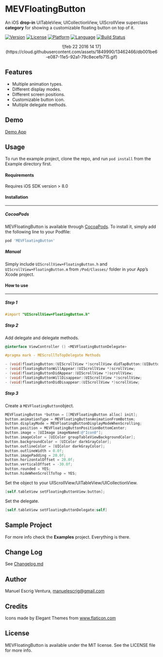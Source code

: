 # MEVFloatingButton
An iOS **drop-in** UITableView, UICollectionView, UIScrollView superclass **category** for showing a customizable floating button on top of it. 

[![Version](https://img.shields.io/cocoapods/v/MEVFloatingButton.svg?style=flat)](http://cocoapods.org/pods/MEVFloatingButton)
[![License](https://img.shields.io/cocoapods/l/MEVFloatingButton.svg?style=flat)](http://cocoapods.org/pods/MEVFloatingButton)
[![Platform](https://img.shields.io/cocoapods/p/MEVFloatingButton.svg?style=flat)](http://cocoapods.org/pods/MEVFloatingButton)
[![Language](http://img.shields.io/badge/language-objective--c-blue.svg?style=flat)](https://developer.apple.com/library/mac/documentation/Cocoa/Conceptual/ProgrammingWithObjectiveC/Introduction/Introduction.html)
[![Build Status](https://travis-ci.org/manuelescrig/MEVFloatingButton.svg?branch=master)](https://travis-ci.org/manuelescrig/MEVFloatingButton)

 <p align="center">![feb 22 2016 14 17](https://cloud.githubusercontent.com/assets/1849990/13462466/db001be6-e087-11e5-92a1-79c8ecefb715.gif)</p>
 
## Features
* Multiple animation types.
* Different display modes.
* Different screen positions.
* Customizable button icon.
* Multiple delegate methods.

## Demo
[Demo App](https://appetize.io/app/rkaym9brp1yva59ejat5xdh9yc)

## Usage

To run the example project, clone the repo, and run `pod install` from the Example directory first.

#### Requirements

Requires iOS SDK version > 8.0


#### Installation
---

##### CocoaPods 

MEVFloatingButton is available through [CocoaPods](http://cocoapods.org). To install
it, simply add the following line to your Podfile:

```ruby
pod 'MEVFloatingButton'
```

##### Manual 

Simply include `UIScrollView+FloatingButton.h` and `UIScrollView+FloatingButton.m` from `/Pod/Classes/` folder in your App’s Xcode project. 

#### How to use
---
##### Step 1

```objective-c
#import "UIScrollView+FloatingButton.h"
```

##### Step 2

Add delegate and delegate methods.

```objective-c
@interface ViewController () <MEVFloatingButtonDelegate>
```

```objective-c
#pragma mark - MEScrollToTopDelegate Methods

- (void)floatingButton:(UIScrollView *)scrollView didTapButton:(UIButton *)button;
- (void)floatingButtonWillAppear:(UIScrollView *)scrollView;
- (void)floatingButtonDidAppear:(UIScrollView *)scrollView;
- (void)floatingButtonWillDisappear:(UIScrollView *)scrollView;
- (void)floatingButtonDidDisappear:(UIScrollView *)scrollView;
```

##### Step 3

Create a `MEVFloatingButton`object.

```objective-c
MEVFloatingButton *button = [[MEVFloatingButton alloc] init];
button.animationType = MEVFloatingButtonAnimationFromBottom;
button.displayMode = MEVFloatingButtonDisplayModeWhenScrolling;
button.position = MEVFloatingButtonPositionBottomCenter;
button.image = [UIImage imageNamed:@"Icon0"];
button.imageColor = [UIColor groupTableViewBackgroundColor];
button.backgroundColor = [UIColor darkGrayColor];
button.outlineColor = [UIColor darkGrayColor];
button.outlineWidth = 0.0f;
button.imagePadding = 20.0f;
button.horizontalOffset = 20.0f;
button.verticalOffset = -30.0f;
button.rounded = YES;
button.hideWhenScrollToTop = YES;
```

Set the object to your UIScrollView/UITableView/UICollectionView.

```objective-c
[self.tableView setFloatingButtonView:button];
```

Set the delegate.

```objective-c
[self.tableView setFloatingButtonDelegate:self]
```


## Sample Project

For more info check the **Examples** project. Everything is there.

## Change Log

See [Changelog.md](https://github.com/manuelescrig/MEVFloatingButton/blob/master/CHANGELOG.md)

## Author

Manuel Escrig Ventura, manuelescrig@gmail.com

## Credits

Icons made by Elegant Themes from www.flaticon.com 

## License

MEVFloatingButton is available under the MIT license. See the LICENSE file for more info.
